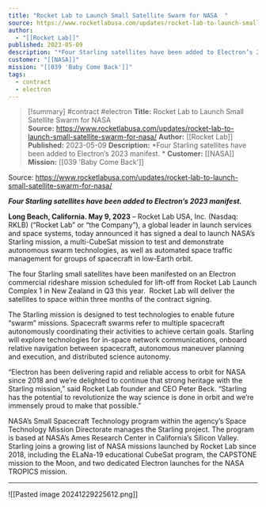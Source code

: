 ```yaml
---
title: "Rocket Lab to Launch Small Satellite Swarm for NASA  "
source: https://www.rocketlabusa.com/updates/rocket-lab-to-launch-small-satellite-swarm-for-nasa/
author:
  - "[[Rocket Lab]]"
published: 2023-05-09
description: "*Four Starling satellites have been added to Electron’s 2023 manifest. *"
customer: "[[NASA]]"
mission: "[[039 'Baby Come Back']]"
tags:
  - contract
  - electron
---
```

>[!summary]
#contract #electron
**Title:** Rocket Lab to Launch Small Satellite Swarm for NASA  
**Source:** https://www.rocketlabusa.com/updates/rocket-lab-to-launch-small-satellite-swarm-for-nasa/
**Author:** [[Rocket Lab]]
**Published:** 2023-05-09
**Description:** *Four Starling satellites have been added to Electron’s 2023 manifest. *
**Customer:** [[NASA]]
**Mission:** [[039 'Baby Come Back']]

Source: https://www.rocketlabusa.com/updates/rocket-lab-to-launch-small-satellite-swarm-for-nasa/

***Four Starling satellites have been added to Electron’s 2023 manifest.*** 

**Long Beach, California. May 9, 2023** – Rocket Lab USA, Inc. (Nasdaq: RKLB) (“Rocket Lab” or “the Company”), a global leader in launch services and space systems, today announced it has signed a deal to launch NASA’s Starling mission, a multi-CubeSat mission to test and demonstrate autonomous swarm technologies, as well as automated space traffic management for groups of spacecraft in low-Earth orbit.

The four Starling small satellites have been manifested on an Electron commercial rideshare mission scheduled for lift-off from Rocket Lab Launch Complex 1 in New Zealand in Q3 this year.  Rocket Lab will deliver the satellites to space within three months of the contract signing.

The Starling mission is designed to test technologies to enable future “swarm” missions. Spacecraft swarms refer to multiple spacecraft autonomously coordinating their activities to achieve certain goals. Starling will explore technologies for in-space network communications, onboard relative navigation between spacecraft, autonomous maneuver planning and execution, and distributed science autonomy.

“Electron has been delivering rapid and reliable access to orbit for NASA since 2018 and we’re delighted to continue that strong heritage with the Starling mission,” said Rocket Lab founder and CEO Peter Beck. “Starling has the potential to revolutionize the way science is done in orbit and we’re immensely proud to make that possible.”

NASA’s Small Spacecraft Technology program within the agency’s Space Technology Mission Directorate manages the Starling project. The program is based at NASA’s Ames Research Center in California’s Silicon Valley. Starling joins a growing list of NASA missions launched by Rocket Lab since 2018, including the ELaNa-19 educational CubeSat program, the CAPSTONE mission to the Moon, and two dedicated Electron launches for the NASA TROPICS mission. 

---

![[Pasted image 20241229225612.png]]